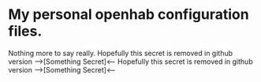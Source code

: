 # My personal openhab configuration files.
Nothing more to say really.
Hopefully this secret is removed in github version -->[Something Secret]<--
Hopefully this secret is removed in github version -->[Something Secret]<--
